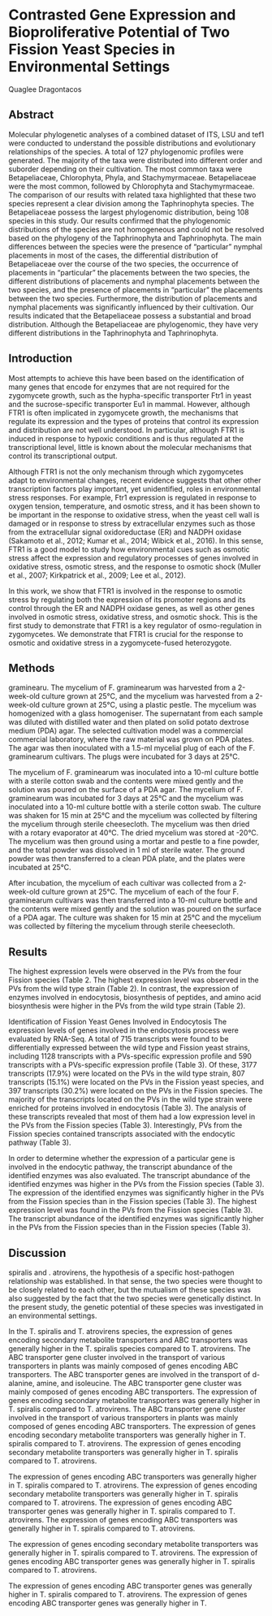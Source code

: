 # Contrasted Gene Expression and Bioproliferative Potential of Two Fission Yeast Species in Environmental Settings
Quaglee Dragontacos


## Abstract
Molecular phylogenetic analyses of a combined dataset of ITS, LSU and tef1 were conducted to understand the possible distributions and evolutionary relationships of the species. A total of 127 phylogenomic profiles were generated. The majority of the taxa were distributed into different order and suborder depending on their cultivation. The most common taxa were Betapeliaceae, Chlorophyta, Phyla, and Stachymyrmaceae. Betapeliaceae were the most common, followed by Chlorophyta and Stachymyrmaceae. The comparison of our results with related taxa highlighted that these two species represent a clear division among the Taphrinophyta species. The Betapeliaceae possess the largest phylogenomic distribution, being 108 species in this study. Our results confirmed that the phylogenomic distributions of the species are not homogeneous and could not be resolved based on the phylogeny of the Taphrinophyta and Taphrinophyta. The main differences between the species were the presence of “particular” nymphal placements in most of the cases, the differential distribution of Betapeliaceae over the course of the two species, the occurrence of placements in “particular” the placements between the two species, the different distributions of placements and nymphal placements between the two species, and the presence of placements in “particular” the placements between the two species. Furthermore, the distribution of placements and nymphal placements was significantly influenced by their cultivation. Our results indicated that the Betapeliaceae possess a substantial and broad distribution. Although the Betapeliaceae are phylogenomic, they have very different distributions in the Taphrinophyta and Taphrinophyta.


## Introduction
Most attempts to achieve this have been based on the identification of many genes that encode for enzymes that are not required for the zygomycete growth, such as the hypha-specific transporter Ftr1 in yeast and the sucrose-specific transporter Eu1 in mammal. However, although FTR1 is often implicated in zygomycete growth, the mechanisms that regulate its expression and the types of proteins that control its expression and distribution are not well understood. In particular, although FTR1 is induced in response to hypoxic conditions and is thus regulated at the transcriptional level, little is known about the molecular mechanisms that control its transcriptional output.

Although FTR1 is not the only mechanism through which zygomycetes adapt to environmental changes, recent evidence suggests that other other transcription factors play important, yet unidentified, roles in environmental stress responses. For example, Ftr1 expression is regulated in response to oxygen tension, temperature, and osmotic stress, and it has been shown to be important in the response to oxidative stress, when the yeast cell wall is damaged or in response to stress by extracellular enzymes such as those from the extracellular signal oxidoreductase (ER) and NADPH oxidase (Sakamoto et al., 2012; Kumar et al., 2014; Wibick et al., 2016). In this sense, FTR1 is a good model to study how environmental cues such as osmotic stress affect the expression and regulatory processes of genes involved in oxidative stress, osmotic stress, and the response to osmotic shock (Muller et al., 2007; Kirkpatrick et al., 2009; Lee et al., 2012).

In this work, we show that FTR1 is involved in the response to osmotic stress by regulating both the expression of its promoter regions and its control through the ER and NADPH oxidase genes, as well as other genes involved in osmotic stress, oxidative stress, and osmotic shock. This is the first study to demonstrate that FTR1 is a key regulator of osmo-regulation in zygomycetes. We demonstrate that FTR1 is crucial for the response to osmotic and oxidative stress in a zygomycete-fused heterozygote.


## Methods
graminearu. The mycelium of F. graminearum was harvested from a 2-week-old culture grown at 25°C, and the mycelium was harvested from a 2-week-old culture grown at 25°C, using a plastic pestle. The mycelium was homogenized with a glass homogeniser. The supernatant from each sample was diluted with distilled water and then plated on solid potato dextrose medium (PDA) agar. The selected cultivation model was a commercial commercial laboratory, where the raw material was grown on PDA plates. The agar was then inoculated with a 1.5-ml mycelial plug of each of the F. graminearum cultivars. The plugs were incubated for 3 days at 25°C.

The mycelium of F. graminearum was inoculated into a 10-ml culture bottle with a sterile cotton swab and the contents were mixed gently and the solution was poured on the surface of a PDA agar. The mycelium of F. graminearum was incubated for 3 days at 25°C and the mycelium was inoculated into a 10-ml culture bottle with a sterile cotton swab. The culture was shaken for 15 min at 25°C and the mycelium was collected by filtering the mycelium through sterile cheesecloth. The mycelium was then dried with a rotary evaporator at 40°C. The dried mycelium was stored at -20°C. The mycelium was then ground using a mortar and pestle to a fine powder, and the total powder was dissolved in 1 ml of sterile water. The ground powder was then transferred to a clean PDA plate, and the plates were incubated at 25°C.

After incubation, the mycelium of each cultivar was collected from a 2-week-old culture grown at 25°C. The mycelium of each of the four F. graminearum cultivars was then transferred into a 10-ml culture bottle and the contents were mixed gently and the solution was poured on the surface of a PDA agar. The culture was shaken for 15 min at 25°C and the mycelium was collected by filtering the mycelium through sterile cheesecloth.


## Results
The highest expression levels were observed in the PVs from the four Fission species (Table 2. The highest expression level was observed in the PVs from the wild type strain (Table 2). In contrast, the expression of enzymes involved in endocytosis, biosynthesis of peptides, and amino acid biosynthesis were higher in the PVs from the wild type strain (Table 2).

Identification of Fission Yeast Genes Involved in Endocytosis
The expression levels of genes involved in the endocytosis process were evaluated by RNA-Seq. A total of 715 transcripts were found to be differentially expressed between the wild type and Fission yeast strains, including 1128 transcripts with a PVs-specific expression profile and 590 transcripts with a PVs-specific expression profile (Table 3). Of these, 3177 transcripts (17.9%) were located on the PVs in the wild type strain, 807 transcripts (15.1%) were located on the PVs in the Fission yeast species, and 397 transcripts (30.2%) were located on the PVs in the Fission species. The majority of the transcripts located on the PVs in the wild type strain were enriched for proteins involved in endocytosis (Table 3). The analysis of these transcripts revealed that most of them had a low expression level in the PVs from the Fission species (Table 3). Interestingly, PVs from the Fission species contained transcripts associated with the endocytic pathway (Table 3).

In order to determine whether the expression of a particular gene is involved in the endocytic pathway, the transcript abundance of the identified enzymes was also evaluated. The transcript abundance of the identified enzymes was higher in the PVs from the Fission species (Table 3). The expression of the identified enzymes was significantly higher in the PVs from the Fission species than in the Fission species (Table 3). The highest expression level was found in the PVs from the Fission species (Table 3). The transcript abundance of the identified enzymes was significantly higher in the PVs from the Fission species than in the Fission species (Table 3).


## Discussion
spiralis and . atrovirens, the hypothesis of a specific host-pathogen relationship was established. In that sense, the two species were thought to be closely related to each other, but the mutualism of these species was also suggested by the fact that the two species were genetically distinct. In the present study, the genetic potential of these species was investigated in an environmental settings.

In the T. spiralis and T. atrovirens species, the expression of genes encoding secondary metabolite transporters and ABC transporters was generally higher in the T. spiralis species compared to T. atrovirens. The ABC transporter gene cluster involved in the transport of various transporters in plants was mainly composed of genes encoding ABC transporters. The ABC transporter genes are involved in the transport of d-alanine, amine, and isoleucine. The ABC transporter gene cluster was mainly composed of genes encoding ABC transporters. The expression of genes encoding secondary metabolite transporters was generally higher in T. spiralis compared to T. atrovirens. The ABC transporter gene cluster involved in the transport of various transporters in plants was mainly composed of genes encoding ABC transporters. The expression of genes encoding secondary metabolite transporters was generally higher in T. spiralis compared to T. atrovirens. The expression of genes encoding secondary metabolite transporters was generally higher in T. spiralis compared to T. atrovirens.

The expression of genes encoding ABC transporters was generally higher in T. spiralis compared to T. atrovirens. The expression of genes encoding secondary metabolite transporters was generally higher in T. spiralis compared to T. atrovirens. The expression of genes encoding ABC transporter genes was generally higher in T. spiralis compared to T. atrovirens. The expression of genes encoding ABC transporters was generally higher in T. spiralis compared to T. atrovirens.

The expression of genes encoding secondary metabolite transporters was generally higher in T. spiralis compared to T. atrovirens. The expression of genes encoding ABC transporter genes was generally higher in T. spiralis compared to T. atrovirens.

The expression of genes encoding ABC transporter genes was generally higher in T. spiralis compared to T. atrovirens. The expression of genes encoding ABC transporter genes was generally higher in T.
